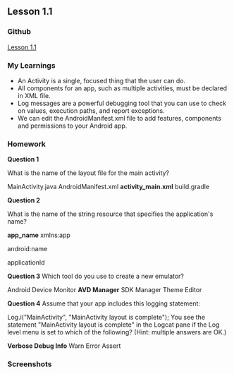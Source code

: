 
## Lesson 1.1

### Github
[Lesson 1.1](https://github.com/apeksha20/CS5520MobileApplicationDevelopment/tree/main/Lesson1_1)

### My Learnings
* An Activity is a single, focused thing that the user can do.
* All components for an app, such as multiple activities, must be declared in XML file.
* Log messages are a powerful debugging tool that you can use to check on values, execution paths, and report exceptions.
* We can edit the AndroidManifest.xml file to add features, components and permissions to your Android app.


### Homework

**Question 1**

What is the name of the layout file for the main activity?

MainActivity.java
AndroidManifest.xml
**activity_main.xml**
build.gradle

**Question 2** 

What is the name of the string resource that specifies the application's name?  


**app_name**
xmlns:app


android:name

applicationId

**Question 3**
Which tool do you use to create a new emulator?

Android Device Monitor
**AVD Manager**
SDK Manager
Theme Editor

**Question 4**
Assume that your app includes this logging statement:


Log.i("MainActivity", "MainActivity layout is complete");
You see the statement "MainActivity layout is complete" in the Logcat pane if the Log level menu is set to which of the following? (Hint: multiple answers are OK.)

**Verbose
Debug
Info**
Warn
Error
Assert

### Screenshots
